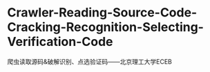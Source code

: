 # Crawler-Reading-Source-Code-Cracking-Recognition-Selecting-Verification-Code
爬虫读取源码&amp;破解识别、点选验证码——北京理工大学ECEB
